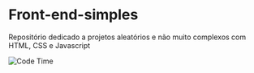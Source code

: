 # Front-end-simples
Repositório dedicado a projetos aleatórios e não muito complexos com HTML, CSS e Javascript
<br>

![Code Time](https://img.shields.io/endpoint?style=flat&url=https://codetime-api.datreks.com/badge/1062?logoColor=white%26project=%26recentMS=0%26showProject=false)
